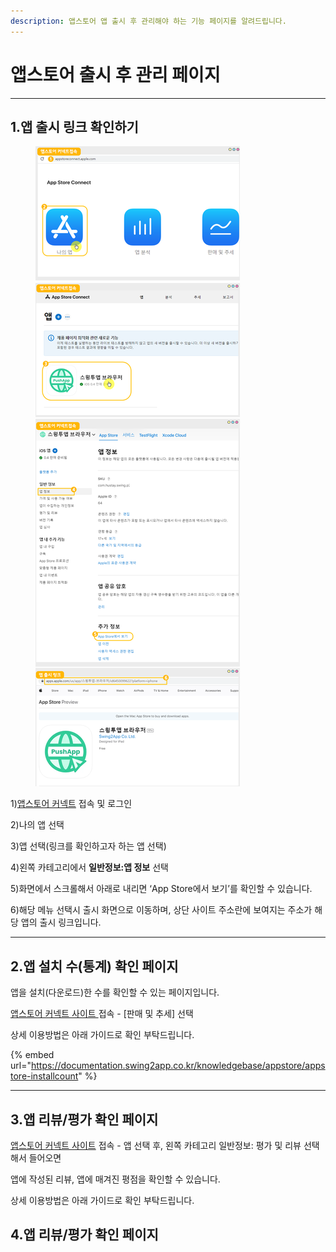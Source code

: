 ```yaml
---
description: 앱스토어 앱 출시 후 관리해야 하는 기능 페이지를 알려드립니다.
---
```


# 앱스토어 출시 후 관리 페이지

***



## 1.앱 출시 링크 확인하기

<div align="left">

<figure><img src=".gitbook/assets/앱스토어설치링크.png" alt=""><figcaption></figcaption></figure>

</div>

1\)[앱스토어 커넥트](https://appstoreconnect.apple.com/) 접속 및 로그인

2\)나의 앱 선택

3\)앱 선택(링크를 확인하고자 하는 앱 선택)

4\)왼쪽 카테고리에서 **일반정보:앱 정보** 선택

5\)화면에서 스크롤해서 아래로 내리면 ‘App Store에서 보기’를 확인할 수 있습니다.

6\)해당 메뉴 선택시 출시 화면으로 이동하며, 상단 사이트 주소란에 보여지는 주소가 해당 앱의 출시 링크입니다.



***

## 2.앱 설치 수(통계) 확인 페이지

앱을 설치(다운로드)한 수를 확인할 수 있는 페이지입니다.

[앱스토어 커넥트 사이트 ](https://appstoreconnect.apple.com/)접속 - \[판매 및 추세] 선택

상세 이용방법은 아래 가이드로 확인 부탁드립니다.

{% embed url="https://documentation.swing2app.co.kr/knowledgebase/appstore/appstore-installcount" %}

***



## 3.앱 리뷰/평가 확인 페이지

[앱스토어 커넥트 사이트](https://appstoreconnect.apple.com/) 접속 - 앱 선택 후, 왼쪽 카테고리 일반정보: 평가 및 리뷰 선택 해서 들어오면&#x20;

앱에 작성된 리뷰, 앱에 매겨진 평점을 확인할 수 있습니다.

상세 이용방법은 아래 가이드로 확인 부탁드립니다.







## 4.앱 리뷰/평가 확인 페이지











